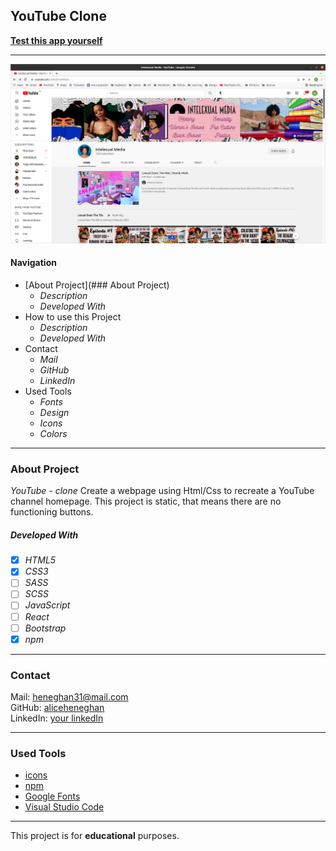 ## YouTube Clone

**[Test this app yourself](aliceheneghan.github.io/utube/)**

---

![Project Screenshot](./images/youTubeClone.png)

#### Navigation

- [About Project](### About Project)
  - _Description_
  - _Developed With_
- How to use this Project
  - _Description_
  - _Developed With_
- Contact
  - _Mail_
  - _GitHub_
  - _LinkedIn_
- Used Tools
  - _Fonts_
  - _Design_
  - _Icons_
  - _Colors_

---

### About Project

_YouTube - clone_
Create a webpage using Html/Css to recreate a YouTube channel homepage.
This project is static, that means there are no functioning buttons.

##### Developed With

- [x] _HTML5_
- [x] _CSS3_
- [ ] _SASS_
- [ ] _SCSS_
- [ ] _JavaScript_
- [ ] _React_
- [ ] _Bootstrap_
- [x] _npm_

---

### Contact

Mail: <heneghan31@mail.com><br>
GitHub: [aliceheneghan](https://github.com/aliceheneghan)<br>
LinkedIn: [your linkedIn](https://linkedin.com/in/alicehen)

---

### Used Tools

- [icons](https://)
- [npm](https://www.npmjs.com/)
- [Google Fonts](https://fonts.google.com/)
- [Visual Studio Code](https://code.visualstudio.com/)

---

This project is for **educational** purposes.
